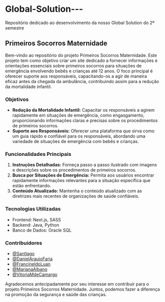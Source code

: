 # Global-Solution---
Repositório dedicado ao desenvolvimento da nosso Global Solution do 2º semestre

## Primeiros Socorros Maternidade
<p>Bem-vindo ao repositório do projeto Primeiros Socorros Maternidade. Este projeto tem como objetivo criar um site dedicado a fornecer informações e orientações essenciais sobre primeiros socorros para situações de emergência envolvendo bebês e crianças até 12 anos. O foco principal é oferecer suporte aos responsáveis, capacitando-os a agir de maneira eficaz antes da chegada da ambulância, contribuindo assim para a redução da mortalidade infantil.</p>

### Objetivos
<ul>
    <li>
        <b>Redução da Mortalidade Infantil:</b> Capacitar os responsáveis a agirem rapidamente em situações de emergência, como engasgamento, proporcionando informações claras e precisas sobre os procedimentos de primeiros socorros.
    </li>
    <li>
        <b>Suporte aos Responsáveis:</b> Oferecer uma plataforma que sirva como um guia rápido e confiável para os responsáveis, abordando uma variedade de situações de emergência com bebês e crianças.
    </li>
</ul>


### Funcionalidades Principais

<ol>
  <li><b>Instruções Detalhadas:</b> Forneça passo a passo ilustrado com imagens e descrições sobre os procedimentos de primeiros socorros.</li>
  <li><b>Busca por Situações de Emergência:</b> Permita aos usuários encontrar rapidamente informações relevantes para a situação específica que estão enfrentando.</li>
  <li><b>Conteúdo Atualizado:</b> Mantenha o conteúdo atualizado com as diretrizes mais recentes de organizações de saúde confiáveis.</li>
</ol>

### Tecnologias Utilizadas
<ul>
    <li>Frontend: Next.js, SASS</li>
    <li>Backend: Java, Python</li>
    <li>Banco de Dados: Oracle SQL</li>
</ul>

### Contribuidores
- [@Santlago](https://github.com/Santlago)
- [@DanielAraujoFaria](https://github.com/DanielAraujoFaria)
- [@FrancineldoLuan](https://github.com/FrancineldoLuan)
- [@MarianaAlbano](https://github.com/mariialbano)
- [@VitoriaMdeCamargo](https://github.com/VitoriaMdeCamargo)


<p>Agradecemos antecipadamente por seu interesse em contribuir para o projeto Primeiros Socorros Maternidade. Juntos, podemos fazer a diferença na promoção da segurança e saúde das crianças.</p>